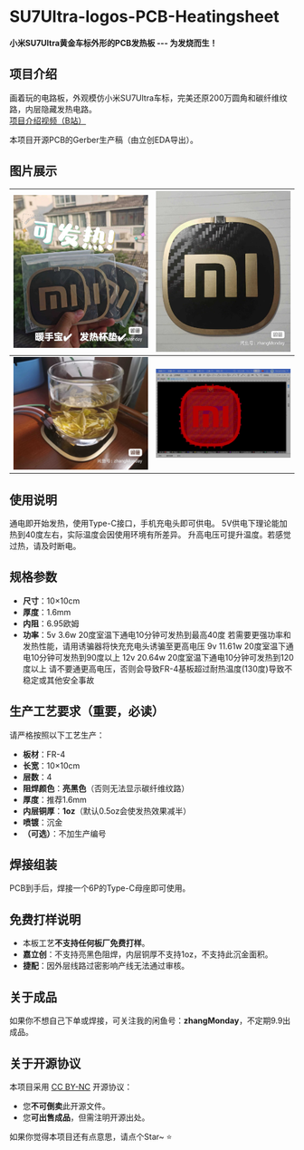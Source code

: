 # SU7Ultra-logos-PCB-Heatingsheet

**小米SU7Ultra黄金车标外形的PCB发热板 --- 为发烧而生！**

## 项目介绍

画着玩的电路板，外观模仿小米SU7Ultra车标，完美还原200万圆角和碳纤维纹路，内层隐藏发热电路。  
[项目介绍视频（B站）](https://www.bilibili.com/video/BV1rzVGzHELW/)

本项目开源PCB的Gerber生产稿（由立创EDA导出）。

## 图片展示

| ![图片1](img/1.jpg) | ![图片2](img/2.jpg) |
| :-----------------: | :-----------------: |
| ![图片3](img/3.jpg) | ![生产稿截图](img/4.jpg) |

## 使用说明

通电即开始发热，使用Type-C接口，手机充电头即可供电。
5V供电下理论能加热到40度左右，实际温度会因使用环境有所差异。
升高电压可提升温度。若感觉过热，请及时断电。

## 规格参数

- **尺寸**：10×10cm
- **厚度**：1.6mm
- **内阻**：6.95欧姆
- **功率**：5v 3.6w  20度室温下通电10分钟可发热到最高40度
若需要更强功率和发热性能，请用诱骗器将快充充电头诱骗至更高电压
9v 11.61w  20度室温下通电10分钟可发热到90度以上
12v 20.64w  20度室温下通电10分钟可发热到120度以上
请不要通更高电压，否则会导致FR-4基板超过耐热温度(130度)导致不稳定或其他安全事故

## 生产工艺要求（重要，必读）

请严格按照以下工艺生产：

- **板材**：FR-4
- **长宽**：10×10cm
- **层数**：4
- **阻焊颜色**：**亮黑色**（否则无法显示碳纤维纹路）
- **厚度**：推荐1.6mm
- **内层铜厚**：**1oz**（默认0.5oz会使发热效果减半）
- **喷镀**：沉金
- **（可选）**：不加生产编号

## 焊接组装

PCB到手后，焊接一个6P的Type-C母座即可使用。

## 免费打样说明

- 本板工艺**不支持任何板厂免费打样**。
- **嘉立创**：不支持亮黑色阻焊，内层铜厚不支持1oz，不支持此沉金面积。
- **捷配**：因外层线路过密影响产线无法通过审核。


## 关于成品

如果你不想自己下单或焊接，可关注我的闲鱼号：**zhangMonday**，不定期9.9出成品。

## 关于开源协议

本项目采用 [CC BY-NC](https://creativecommons.org/licenses/by-nc/4.0/) 开源协议：  
- 您**不可倒卖**此开源文件。  
- 您**可出售成品**，但需注明开源出处。


如果你觉得本项目还有点意思，请点个Star~ ⭐
